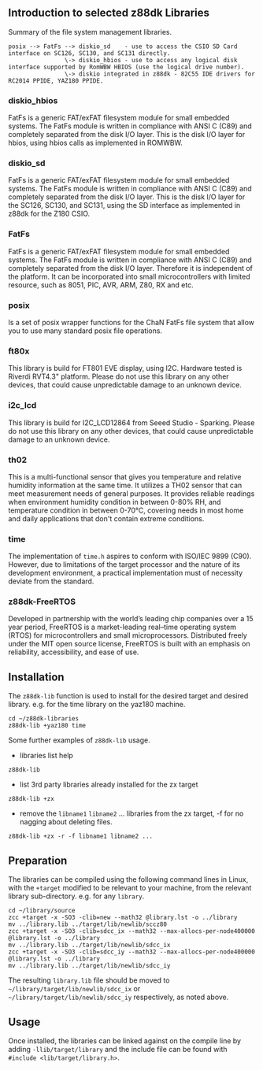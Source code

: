 ## Introduction to selected z88dk Libraries

Summary of the file system management libraries.

```
posix --> FatFs --> diskio_sd    - use to access the CSIO SD Card interface on SC126, SC130, and SC131 directly.
                \-> diskio_hbios - use to access any logical disk interface supported by RomWBW HBIOS (use the logical drive number).
                \-> diskio integrated in z88dk - 82C55 IDE drivers for RC2014 PPIDE, YAZ180 PPIDE.
```

### diskio_hbios
FatFs is a generic FAT/exFAT filesystem module for small embedded systems. The FatFs module is written in compliance with ANSI C (C89) and completely separated from the disk I/O layer. This is the disk I/O layer for hbios, using hbios calls as implemented in ROMWBW.

### diskio_sd
FatFs is a generic FAT/exFAT filesystem module for small embedded systems. The FatFs module is written in compliance with ANSI C (C89) and completely separated from the disk I/O layer. This is the disk I/O layer for the SC126, SC130, and SC131, using the SD interface as implemented in z88dk for the Z180 CSIO.

### FatFs
FatFs is a generic FAT/exFAT filesystem module for small embedded systems. The FatFs module is written in compliance with ANSI C (C89) and completely separated from the disk I/O layer. Therefore it is independent of the platform. It can be incorporated into small microcontrollers with limited resource, such as 8051, PIC, AVR, ARM, Z80, RX and etc.

### posix
Is a set of posix wrapper functions for the ChaN FatFs file system that allow you to use many standard posix file operations.

### ft80x
This library is build for FT801 EVE display, using I2C. Hardware tested is Riverdi RVT4.3" platform. Please do not use this library on any other devices, that could cause unpredictable damage to an unknown device.

### i2c_lcd
This library is build for I2C_LCD12864 from Seeed Studio - Sparking. Please do not use this library on any other devices, that could cause unpredictable damage to an unknown device.

### th02
This is a multi-functional sensor that gives you temperature and relative humidity information at the same time. It utilizes a TH02 sensor that can meet measurement needs of general purposes. It provides reliable readings when environment humidity condition in between 0-80% RH, and temperature condition in between 0-70°C, covering needs in most home and daily applications that don't contain extreme conditions.

### time
The implementation of `time.h` aspires to conform with ISO/IEC 9899 (C90). However, due to limitations of the target processor and the nature of its development environment, a practical implementation must of necessity deviate from the standard.

### z88dk-FreeRTOS
Developed in partnership with the world’s leading chip companies over a 15 year period, FreeRTOS is a market-leading real–time operating system (RTOS) for microcontrollers and small microprocessors. Distributed freely under the MIT open source license, FreeRTOS is built with an emphasis on reliability, accessibility, and ease of use.

## Installation

The `z88dk-lib` function is used to install for the desired target and desired library. e.g. for the time library on the yaz180 machine.

```
cd ~/z88dk-libraries
z88dk-lib +yaz180 time
```

Some further examples of `z88dk-lib` usage.

+ libraries list help
```
z88dk-lib
```
+ list 3rd party libraries already installed for the zx target
```
z88dk-lib +zx
```
+ remove the `libname1` `libname2` ... libraries from the zx target, -f for no nagging about deleting files.
```
z88dk-lib +zx -r -f libname1 libname2 ...
```

## Preparation
The libraries can be compiled using the following command lines in Linux, with the `+target` modified to be relevant to your machine, from the relevant library sub-directory. e.g. for any `library`.

```
cd ~/library/source
zcc +target -x -SO3 -clib=new --math32 @library.lst -o ../library
mv ../library.lib ../target/lib/newlib/sccz80
zcc +target -x -SO3 -clib=sdcc_ix --math32 --max-allocs-per-node400000 @library.lst -o ../library
mv ../library.lib ../target/lib/newlib/sdcc_ix
zcc +target -x -SO3 -clib=sdcc_iy --math32 --max-allocs-per-node400000 @library.lst -o ../library
mv ../library.lib ../target/lib/newlib/sdcc_iy
```
The resulting `library.lib` file should be moved to `~/library/target/lib/newlib/sdcc_ix` or `~/library/target/lib/newlib/sdcc_iy` respectively, as noted above.

## Usage
Once installed, the libraries can be linked against on the compile line by adding `-llib/target/library` and the include file can be found with `#include <lib/target/library.h>`.
